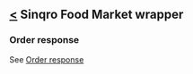 [<](../../README.md) Sinqro Food Market wrapper
--------------------------

### Order response

See [Order response](../../src/Response/Order.php)

